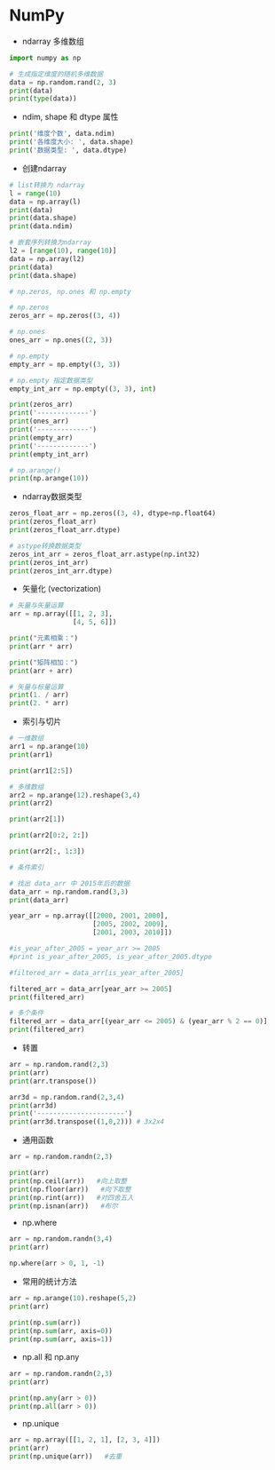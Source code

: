 
# NumPy

* ndarray 多维数组


```python
import numpy as np

# 生成指定维度的随机多维数据
data = np.random.rand(2, 3)
print(data)
print(type(data))
```

* ndim, shape 和 dtype 属性


```python
print('维度个数', data.ndim)
print('各维度大小: ', data.shape)
print('数据类型: ', data.dtype)
```

* 创建ndarray


```python
# list转换为 ndarray
l = range(10)
data = np.array(l)
print(data)
print(data.shape)
print(data.ndim)
```


```python
# 嵌套序列转换为ndarray
l2 = [range(10), range(10)]
data = np.array(l2)
print(data)
print(data.shape)
```


```python
# np.zeros, np.ones 和 np.empty

# np.zeros
zeros_arr = np.zeros((3, 4))

# np.ones
ones_arr = np.ones((2, 3))

# np.empty
empty_arr = np.empty((3, 3))

# np.empty 指定数据类型
empty_int_arr = np.empty((3, 3), int)

print(zeros_arr)
print('-------------')
print(ones_arr)
print('-------------')
print(empty_arr)
print('-------------')
print(empty_int_arr)
```


```python
# np.arange()
print(np.arange(10))
```

* ndarray数据类型


```python
zeros_float_arr = np.zeros((3, 4), dtype=np.float64)
print(zeros_float_arr)
print(zeros_float_arr.dtype)

# astype转换数据类型
zeros_int_arr = zeros_float_arr.astype(np.int32)
print(zeros_int_arr)
print(zeros_int_arr.dtype)
```

* 矢量化 (vectorization)


```python
# 矢量与矢量运算
arr = np.array([[1, 2, 3],
                [4, 5, 6]])

print("元素相乘：")
print(arr * arr)

print("矩阵相加：")
print(arr + arr)
```


```python
# 矢量与标量运算
print(1. / arr)
print(2. * arr)
```

* 索引与切片


```python
# 一维数组
arr1 = np.arange(10)
print(arr1)

print(arr1[2:5])
```


```python
# 多维数组
arr2 = np.arange(12).reshape(3,4)
print(arr2)
```


```python
print(arr2[1])

print(arr2[0:2, 2:])

print(arr2[:, 1:3])
```


```python
# 条件索引

# 找出 data_arr 中 2015年后的数据
data_arr = np.random.rand(3,3)
print(data_arr)

year_arr = np.array([[2000, 2001, 2000],
                     [2005, 2002, 2009],
                     [2001, 2003, 2010]])

#is_year_after_2005 = year_arr >= 2005
#print is_year_after_2005, is_year_after_2005.dtype

#filtered_arr = data_arr[is_year_after_2005]

filtered_arr = data_arr[year_arr >= 2005]
print(filtered_arr)
```


```python
# 多个条件
filtered_arr = data_arr[(year_arr <= 2005) & (year_arr % 2 == 0)]
print(filtered_arr)
```

* 转置


```python
arr = np.random.rand(2,3)
print(arr)
print(arr.transpose())
```


```python
arr3d = np.random.rand(2,3,4)
print(arr3d)
print('----------------------')
print(arr3d.transpose((1,0,2))) # 3x2x4 
```

* 通用函数


```python
arr = np.random.randn(2,3)

print(arr)
print(np.ceil(arr))   #向上取整
print(np.floor(arr))   #向下取整
print(np.rint(arr))   #对四舍五入
print(np.isnan(arr))   #布尔
```

* np.where


```python
arr = np.random.randn(3,4)
print(arr)

np.where(arr > 0, 1, -1)
```

*  常用的统计方法


```python
arr = np.arange(10).reshape(5,2)
print(arr)

print(np.sum(arr))
print(np.sum(arr, axis=0))
print(np.sum(arr, axis=1))
```

* np.all 和 np.any


```python
arr = np.random.randn(2,3)
print(arr)

print(np.any(arr > 0))
print(np.all(arr > 0))
```

* np.unique


```python
arr = np.array([[1, 2, 1], [2, 3, 4]])
print(arr)
print(np.unique(arr))   #去重
```

